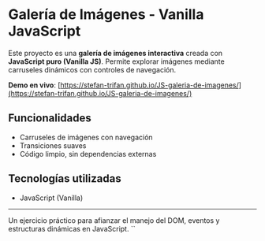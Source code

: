 # Galería de Imágenes - Vanilla JavaScript

Este proyecto es una **galería de imágenes interactiva** creada con **JavaScript puro (Vanilla JS)**. Permite explorar imágenes mediante carruseles dinámicos con controles de navegación.

**Demo en vivo**: [https://stefan-trifan.github.io/JS-galeria-de-imagenes/](https://stefan-trifan.github.io/JS-galeria-de-imagenes/)

## Funcionalidades

- Carruseles de imágenes con navegación
- Transiciones suaves
- Código limpio, sin dependencias externas

## Tecnologías utilizadas

- JavaScript (Vanilla)
  
---

Un ejercicio práctico para afianzar el manejo del DOM, eventos y estructuras dinámicas en JavaScript.
``
